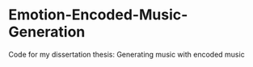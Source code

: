 # Emotion-Encoded-Music-Generation
Code for my dissertation thesis: Generating music with encoded music
